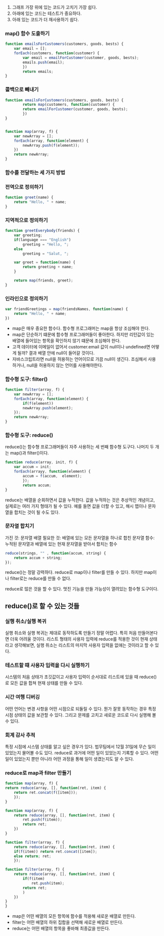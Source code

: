 1. 그래프 가장 위에 있는 코드가 고치기 가장 쉽다.
2. 아래에 있는 코드는 테스트가 중요하다.
3. 아래 있는 코드가 더 재사용하기 쉽다.

### map() 함수 도출하기
```ts
function emailsForCustomers(customers, goods, bests) {
	var email = [];
	forEach(customers, function(customer) {
		var email = emailForCustomer(customer, goods, bests);
		emails.push(email);
		})
		return emails;
}
```

### 콜백으로 빼내기
```ts
function emailsForCustomers(customers, goods, bests) {
		return map(customers, function(customer) {
		return emailForCustomer(customer, goods, bests);
		})
}


function map(array, f) {
	var newArray = [];
	forEach(array, function(element) {
		newArray.push(f(element));
	})
	return newArray;
}
```


### 함수를 전달하는 세 가지 방법

### 전역으로 정의하기
```ts
function greet(name) {
	return "Hello, " + name;
}
```
### 지역적으로 정의하기
```ts
function greetEverybody(friends) {
	var greeting;
	if(language === "English")
		greeting = "Hello, ";
	else
		greeting = "Salut, ";

	var greet = function(name) {
		return greeting + name;
	}

	return map(friends, greet);
}
```
### 인라인으로 정의하기
```ts
var friendGreetings = map(friendsNames, function(name) {
	return "Hello, " + name;
})
```


- map은 매우 중요한 함수다. 함수형 프로그래머는 map을 항상 조심해야 한다.
- map은 단순하기 떄문에 함수형 프로그래머들이 좋아한다. 하지만 리턴값이 있는 배열에 들어있는 항목을 확인하지 않기 떄문에 조심해야 한다.
- 고객 데이터에 이메일이 없어서 customer.email 값이 null이나 undefined면 어떻게 될까? 결과 배열 안에 null이 들어갈 것이다.
- 자바스크립트라면 null을 허용하는 언어이므로 가끔 null이 생긴다. 조심해서 사용하거나, null을 허용하지 않는 언어를 사용해야한다.

### 함수형 도구: filter()
```ts
function filter(array, f) {
	var newArray = [];
	forEach(array, function(element) {
		if(f(element))
		newArray.push(element);
	});
	return newArray;
}
```

### 함수형 도구: reduce()
reduce()는 함수형 프로그래머들이 자주 사용하는 세 번째 함수형 도구다. 나머지 두 개는 map()과 filter()이다.

```ts
function reduce(array, init, f) {
	var accum = init;
	forEach(arrayy, function(element) {
		accum = f(accum,  element);
		});
		return accum;
}
```
reduce는 배열을 순회하면서 값을 누적한다. 값을 누적하는 것은 추상적인 개념이고, 실제로는 여러 가지 형태가 될 수 있다. 예를 들면 값을 더할 수 있고, 해시 맵이나 문자열을 합치는 것이 될 수도 있다.


### 문자열 합치기
가진 것: 문자열 배열
필요한 것: 배열에 있는 모든 문자열을 하나로 합친 문자열
함수: 누적된 문자열과 배열에 있는 현재 문자열을 받아서 합치는 함수

```ts
reduce(strings, "" , function(accum, string) {
	return accum + string;
});
```

reduce()는 정말 강력하다. reduce로 map이나 filter를 만들 수 있다. 하지만 map이나 filter로는 reduce를 만들 수 없다.

reduce로 많은 것을 할 수 있다. 멋진 기능을 만들 가능성이 열려있는 함수형 도구이다.

## reduce()로 할 수 있는 것들
### 실행 취소/실행 복귀
실행 취소와 실행 복귀는 제대로 동작하도록 만들기 정말 어렵다. 특히 처음 만들어본다면 더욱 어려울 것이다. 리스트 형태의 사용자 입력에 reduce를 적용한 것이 현재 상태라고 생각해보면, 실행 취소는 리스트의 마지막 사용자 입력을 없애는 것이라고 할 수 있다.
### 테스트할 떄 사용자 입력을 다시 실행하기
시스템의 처음 상태가 초깃값이고 사용자 입력이 순서대로 리스트에 있을 때 reduce()로 모든 값을 합쳐 현재 상태를 만들 수 있다.
### 시간 여행 디버깅
어떤 언어는 변경 사항을 어떤 시점으로 되둘릴 수 있다. 뭔가 잘못 동작하는 경우 특정 시점 상태의 값을 보관할 수 있다. 그리고 문제를 고치고 새로운 코드로 다시 실행해 볼 수 있다.
### 회계 감사 추적
특정 시점에 시스템 상태를 알고 싶은 경우가 있다. 법무팀에서 12월 31일에 무슨 일이 있었는지 물어볼 수도 있다. reduce로 과거에 어떤 일이 있었는지 기록할 수 있다. 어떤 일이 있었는지 뿐만 아니라 어떤 과정을 통해 일이 생겼는지도 알 수 있다.

### reduce로 map과 filter 만들기
```ts
function map(array, f) {
return reduce(array, [], function(ret, item) {
	return ret.concat(f([item]));
	});
}

function map(array, f) {
	return reduce(array, [], function(ret, item) {
		ret.push(f(item));
		return ret;
	})
}

function filter(array, f) {
	return reduce(array, [], function(ret, item) {
	if(f(item)) return ret.concat([item]);
	else return; ret;
	});

function filter(array, f) {
	return reduce(array, [], function(ret, item) {
		if(f(item)
			ret.push(item);
		return ret;
		)
	})
}
}
```

- map은 어떤 배열의 모든 항목에 함수를 적용해 새로운 배열로 만든다.
- filter는 어떤 배열의 하위 집합을 선택해 새로운 배열로 만든다.
- reduce는 어떤 배열의 항목을 좋바해 최종값을 만든다.